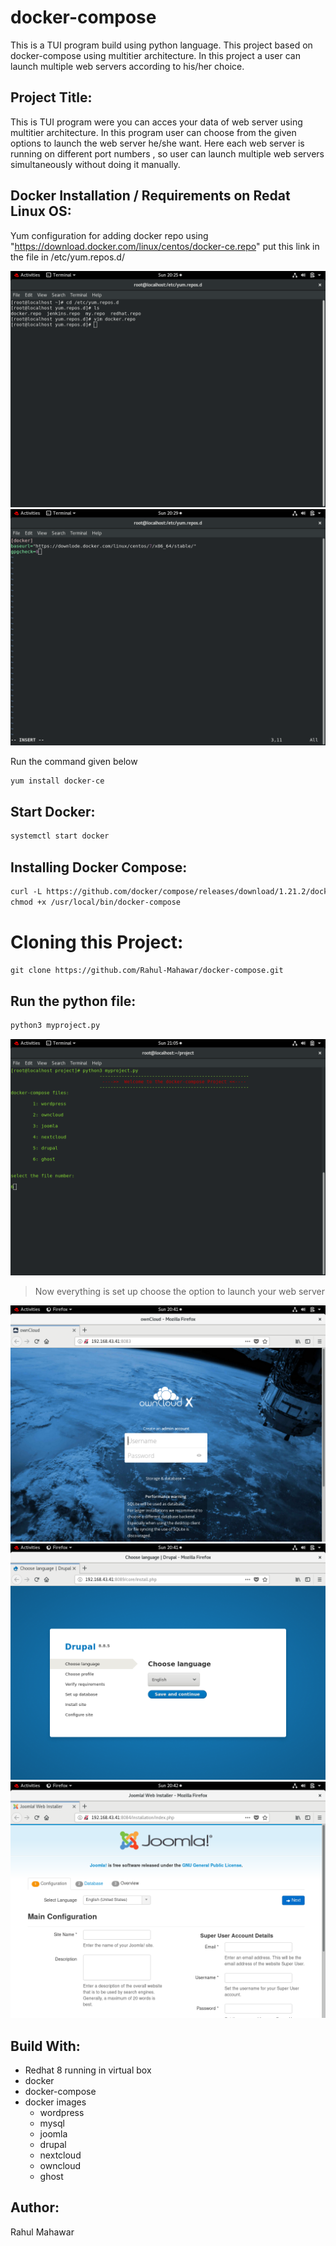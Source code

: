# docker-compose
This is a TUI program build using python language. This project based on docker-compose using multitier architecture. In this project a user can launch multiple web servers according to his/her choice.
## Project Title:
This is TUI program were you can acces your data of web server using multitier architecture.  In this program user can choose from the given options to launch the web server he/she want. Here each web server is running on different port numbers , so user can launch multiple web servers simultaneously without doing it manually.

## Docker Installation  / Requirements on Redat Linux OS:
Yum configuration for adding docker repo using "https://download.docker.com/linux/centos/docker-ce.repo" put this link in the file in /etc/yum.repos.d/

![alt text](https://github.com/Rahul-Mahawar/docker-compose/blob/master/repo_directory.png)
![alt text](https://github.com/Rahul-Mahawar/docker-compose/blob/master/docker_repo.png)

Run the command given below
``` html 
yum install docker-ce
```

## Start Docker:
``` html
systemctl start docker
```

## Installing Docker Compose:
``` html
curl -L https://github.com/docker/compose/releases/download/1.21.2/docker-compose-`uname -s`-`uname -m` -o /usr/local/bin/docker-compose
chmod +x /usr/local/bin/docker-compose
```
# Cloning this Project:
``` html
git clone https://github.com/Rahul-Mahawar/docker-compose.git
```
## Run the python file:
``` html
python3 myproject.py
```
![alt text](https://github.com/Rahul-Mahawar/docker-compose/blob/master/view.png)

> Now everything is set up
> choose the option to launch your web server

![alt text](https://github.com/Rahul-Mahawar/docker-compose/blob/master/web01.png)
![alt text](https://github.com/Rahul-Mahawar/docker-compose/blob/master/web02.png)
![alt text](https://github.com/Rahul-Mahawar/docker-compose/blob/master/web03.png)

## Build With:
- Redhat 8 running in virtual box
- docker
- docker-compose
- docker images
  - wordpress
  - mysql
  - joomla
  - drupal
  - nextcloud
  - owncloud
  - ghost
  
## Author:
Rahul Mahawar

